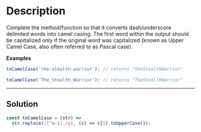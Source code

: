 # Description

Complete the method/function so that it converts dash/underscore delimited words into camel casing. The first word within the output should be capitalized only if the original word was capitalized (known as Upper Camel Case, also often referred to as Pascal case).

**Examples**

```js
toCamelCase('the-stealth-warrior'); // returns "theStealthWarrior"

toCamelCase('The_Stealth_Warrior'); // returns "TheStealthWarrior"
```

---

## Solution

```js
const toCamelCase = (str) =>
  str.replace(/[^a-z]./gi, (c) => c[1].toUpperCase());
```
